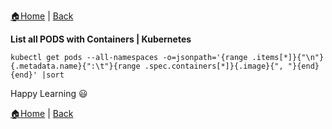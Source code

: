 [:house:Home](https://github.com/debbiswal/Articles) | [Back](https://github.com/debbiswal/Articles/blob/master/README.md#kubernetes)

**List all PODS with Containers | Kubernetes**
```
kubectl get pods --all-namespaces -o=jsonpath='{range .items[*]}{"\n"}{.metadata.name}{":\t"}{range .spec.containers[*]}{.image}{", "}{end}{end}' |sort  
```  


Happy Learning :smiley:  

[:house:Home](https://github.com/debbiswal/Articles) | [Back](https://github.com/debbiswal/Articles/blob/master/README.md#kubernetes)
